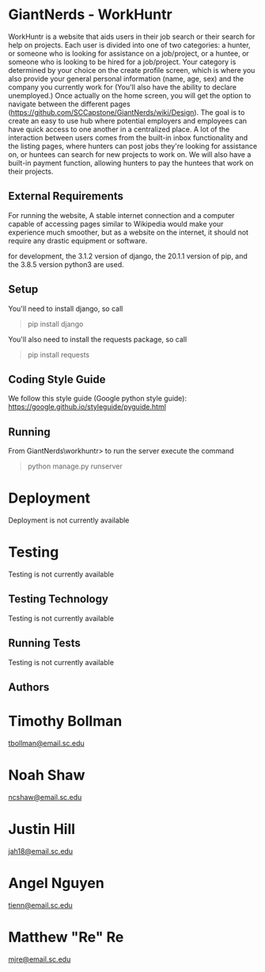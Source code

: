 # GiantNerds - WorkHuntr

WorkHuntr is a website that aids users in their job search or their search for help on projects. Each user is divided into one of two categories: a hunter, or someone who is looking for assistance on a job/project, or a huntee, or someone who is looking to be hired for a job/project. Your category is determined by your choice on the create profile screen, which is where you also provide your general personal information (name, age, sex) and the company you currently work for (You'll also have the ability to declare unemployed.) Once actually on the home screen, you will get the option to navigate between the different pages (https://github.com/SCCapstone/GiantNerds/wiki/Design). The goal is to create an easy to use hub where potential employers and employees can have quick access to one another in a centralized place. A lot of the interaction between users comes from the built-in inbox functionality and the listing pages, where hunters can post jobs they're looking for assistance on, or huntees can search for new projects to work on. We will also have a built-in payment function, allowing hunters to pay the huntees that work on their projects.

## External Requirements

For running the website, A stable internet connection and a computer capable of accessing pages similar to Wikipedia would make your experience much smoother, but as a website on the internet, it should not require any drastic equipment or software. 

for development, the 3.1.2 version of django, the 20.1.1 version of pip, and the 3.8.5 version python3 are used.

## Setup

You'll need to install django, so call 
> pip install django

You'll also need to install the requests package, so call 
> pip install requests

## Coding Style Guide

We follow this style guide (Google python style guide): https://google.github.io/styleguide/pyguide.html

## Running

From GiantNerds\workhuntr> to run the server execute the command

>python manage.py runserver

# Deployment

Deployment is not currently available

# Testing

Testing is not currently available

## Testing Technology

Testing is not currently available

## Running Tests

Testing is not currently available

## Authors

# Timothy Bollman
tbollman@email.sc.edu

# Noah Shaw
ncshaw@email.sc.edu

# Justin Hill
jah18@email.sc.edu

# Angel Nguyen
tienn@email.sc.edu

# Matthew "Re" Re
mjre@email.sc.edu
